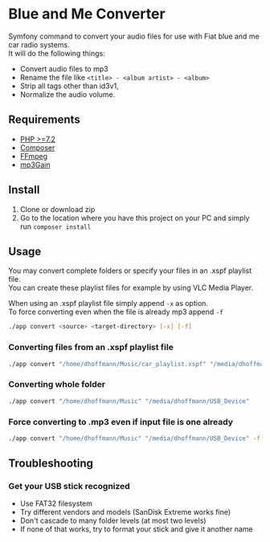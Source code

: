 # Blue and Me Converter

Symfony command to convert your audio files for use with Fiat blue and me car radio systems.  
It will do the following things:
* Convert audio files to mp3 
* Rename the file like `<title> - <album artist> - <album>`
* Strip all tags other than id3v1,
* Normalize the audio volume.

## Requirements
* [PHP >=7.2](https://www.php.net/manual/install.php)
* [Composer](https://getcomposer.org/download)
* [FFmpeg](https://ffmpeg.org/download.html)
* [mp3Gain](http://mp3gain.sourceforge.net/download.php)

## Install
1. Clone or download zip  
3. Go to the location where you have this project on your PC and simply run `composer install`

## Usage
You may convert complete folders or specify your files in an .xspf playlist file.  
You can create these playlist files for example by using VLC Media Player.  

When using an .xspf playlist file simply append `-x` as option.  
To force converting even when the file is already mp3 append `-f`
```sh
./app convert <source> <target-directory> [-x] [-f]
```
### Converting files from an .xspf playlist file
```sh
./app convert "/home/dhoffmann/Music/car_playlist.xspf" "/media/dhoffmann/USB_Device" -x
```
### Converting whole folder
```sh
./app convert "/home/dhoffmann/Music" "/media/dhoffmann/USB_Device"
```
### Force converting to .mp3 even if input file is one already
```sh
./app convert "/home/dhoffmann/Music" "/media/dhoffmann/USB_Device" -f
```

## Troubleshooting

### Get your USB stick recognized
- Use FAT32 filesystem
- Try different vendors and models (SanDisk Extreme works fine)
- Don't cascade to many folder levels (at most two levels)
- If none of that works, try to format your stick and give it another name
 